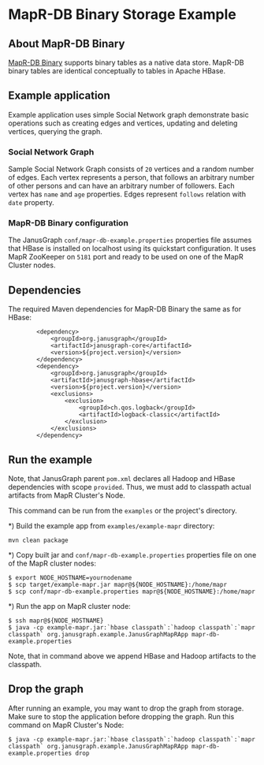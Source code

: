 # MapR-DB Binary Storage Example

## About MapR-DB Binary

[MapR-DB Binary](https://maprdocs.mapr.com/60/MapROverview/maprDB-overview-binary.html) supports binary tables as a 
native data store. MapR-DB binary tables are identical conceptually to tables in Apache HBase.

## Example application

Example application uses simple Social Network graph demonstrate basic operations such as creating edges and vertices,
updating and deleting vertices, querying the graph.

### Social Network Graph

Sample Social Network Graph consists of `20` vertices and a random number of edges. Each vertex represents a person, that follows an arbitrary number of other persons and can have an arbitrary number of followers. Each vertex has `name` and `age` 
properties. Edges represent `follows` relation with `date` property.

### MapR-DB Binary configuration

The JanusGraph `conf/mapr-db-example.properties` properties file assumes that HBase is installed on localhost
using its quickstart configuration. It uses MapR ZooKeeper on `5181` port and ready to be used on one of the MapR 
Cluster nodes.

## Dependencies

The required Maven dependencies for MapR-DB Binary the same as for HBase:

```
        <dependency>
            <groupId>org.janusgraph</groupId>
            <artifactId>janusgraph-core</artifactId>
            <version>${project.version}</version>
        </dependency>
        <dependency>
            <groupId>org.janusgraph</groupId>
            <artifactId>janusgraph-hbase</artifactId>
            <version>${project.version}</version>
            <exclusions>
                <exclusion>
                    <groupId>ch.qos.logback</groupId>
                    <artifactId>logback-classic</artifactId>
                </exclusion>
            </exclusions>
        </dependency>
```

## Run the example

Note, that JanusGraph parent `pom.xml` declares all Hadoop and HBase dependencies with scope `provided`. Thus, we 
must add to classpath actual artifacts from MapR Cluster's Node.

This command can be run from the `examples` or the project's directory.

*) Build the example app from `examples/example-mapr` directory:

```
mvn clean package
```

*) Copy built jar and `conf/mapr-db-example.properties` properties file on one of the MapR cluster nodes:

```
$ export NODE_HOSTNAME=yournodename
$ scp target/example-mapr.jar mapr@${NODE_HOSTNAME}:/home/mapr
$ scp conf/mapr-db-example.properties mapr@${NODE_HOSTNAME}:/home/mapr
```

*) Run the app on MapR cluster node:

```
$ ssh mapr@${NODE_HOSTNAME}
$ java -cp example-mapr.jar:`hbase classpath`:`hadoop classpath`:`mapr classpath` org.janusgraph.example.JanusGraphMapRApp mapr-db-example.properties
```

Note, that in command above we append HBase and Hadoop artifacts to the classpath.

## Drop the graph

After running an example, you may want to drop the graph from storage. Make
sure to stop the application before dropping the graph. Run this command on MapR Cluster's Node:

```
$ java -cp example-mapr.jar:`hbase classpath`:`hadoop classpath`:`mapr classpath` org.janusgraph.example.JanusGraphMapRApp mapr-db-example.properties drop
```
